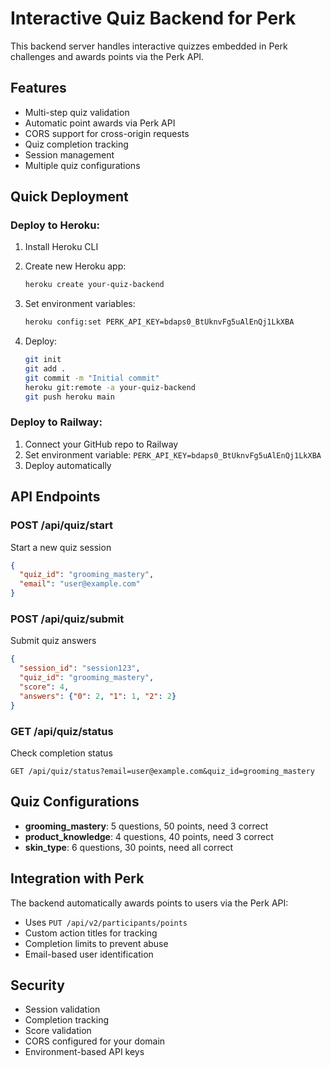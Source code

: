 # Interactive Quiz Backend for Perk

This backend server handles interactive quizzes embedded in Perk challenges and awards points via the Perk API.

## Features

- Multi-step quiz validation
- Automatic point awards via Perk API
- CORS support for cross-origin requests
- Quiz completion tracking
- Session management
- Multiple quiz configurations

## Quick Deployment

### Deploy to Heroku:

1. Install Heroku CLI
2. Create new Heroku app:
   ```bash
   heroku create your-quiz-backend
   ```

3. Set environment variables:
   ```bash
   heroku config:set PERK_API_KEY=bdaps0_BtUknvFg5uAlEnQj1LkXBA
   ```

4. Deploy:
   ```bash
   git init
   git add .
   git commit -m "Initial commit"
   heroku git:remote -a your-quiz-backend
   git push heroku main
   ```

### Deploy to Railway:

1. Connect your GitHub repo to Railway
2. Set environment variable: `PERK_API_KEY=bdaps0_BtUknvFg5uAlEnQj1LkXBA`
3. Deploy automatically

## API Endpoints

### POST /api/quiz/start
Start a new quiz session
```json
{
  "quiz_id": "grooming_mastery",
  "email": "user@example.com"
}
```

### POST /api/quiz/submit
Submit quiz answers
```json
{
  "session_id": "session123",
  "quiz_id": "grooming_mastery", 
  "score": 4,
  "answers": {"0": 2, "1": 1, "2": 2}
}
```

### GET /api/quiz/status
Check completion status
```
GET /api/quiz/status?email=user@example.com&quiz_id=grooming_mastery
```

## Quiz Configurations

- **grooming_mastery**: 5 questions, 50 points, need 3 correct
- **product_knowledge**: 4 questions, 40 points, need 3 correct  
- **skin_type**: 6 questions, 30 points, need all correct

## Integration with Perk

The backend automatically awards points to users via the Perk API:
- Uses `PUT /api/v2/participants/points`
- Custom action titles for tracking
- Completion limits to prevent abuse
- Email-based user identification

## Security

- Session validation
- Completion tracking
- Score validation
- CORS configured for your domain
- Environment-based API keys